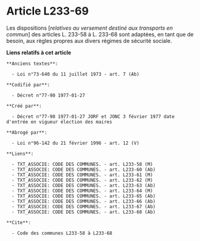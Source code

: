 # Article L233-69

Les dispositions [*relatives au versement destiné aux transports en commun*] des articles L. 233-58 à L. 233-68 sont
adaptées, en tant que de besoin, aux règles propres aux divers régimes de sécurité sociale.

**Liens relatifs à cet article**

	**Anciens textes**:

	  - Loi n°73-640 du 11 juillet 1973 - art. 7 (Ab)

	**Codifié par**:

	  - Décret n°77-90 1977-01-27

	**Créé par**:

	  - Décret n°77-90 1977-01-27 JORF et JONC 3 février 1977 date d'entrée en vigueur élection des maires

	**Abrogé par**:

	  - Loi n°96-142 du 21 février 1996 - art. 12 (V)

	**Liens**:

	  - TXT_ASSOCIE: CODE DES COMMUNES. - art. L233-58 (M)
	  - TXT_ASSOCIE: CODE DES COMMUNES. - art. L233-60 (Ab)
	  - TXT_ASSOCIE: CODE DES COMMUNES. - art. L233-61 (M)
	  - TXT_ASSOCIE: CODE DES COMMUNES. - art. L233-62 (M)
	  - TXT_ASSOCIE: CODE DES COMMUNES. - art. L233-63 (Ab)
	  - TXT_ASSOCIE: CODE DES COMMUNES. - art. L233-64 (M)
	  - TXT_ASSOCIE: CODE DES COMMUNES. - art. L233-65 (Ab)
	  - TXT_ASSOCIE: CODE DES COMMUNES. - art. L233-66 (Ab)
	  - TXT_ASSOCIE: CODE DES COMMUNES. - art. L233-67 (Ab)
	  - TXT_ASSOCIE: CODE DES COMMUNES. - art. L233-68 (Ab)

	**Cite**:

	  - Code des communes L233-58 à L233-68
